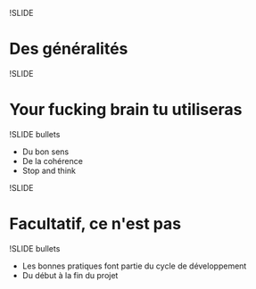 !SLIDE

# Des généralités #

!SLIDE

# Your fucking brain tu utiliseras #

!SLIDE bullets

* Du bon sens
* De la cohérence
* Stop and think

!SLIDE

# Facultatif, ce n'est pas #

!SLIDE bullets

* Les bonnes pratiques font partie du cycle de développement
* Du début à la fin du projet
